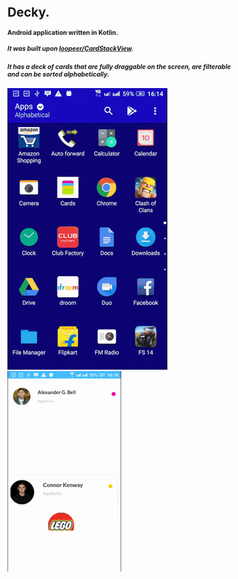 # Decky.
#### Android application written in Kotlin.
##### It was built upon [loopeer/CardStackView](https://github.com/loopeer/CardStackView).
##### It has a deck of cards that are fully draggable on the screen, are filterable and can be sorted alphabetically.

![Deck](https://github.com/MustansirZia/Decky/raw/master/gifs/1.gif)
![Draggable](https://github.com/MustansirZia/Decky/raw/master/gifs/2.gif)

